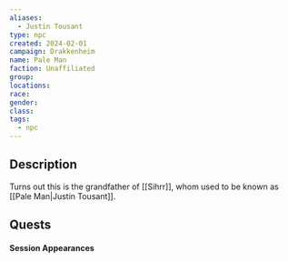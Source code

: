 ```yaml
---
aliases:
  - Justin Tousant
type: npc
created: 2024-02-01
campaign: Drakkenheim
name: Pale Man
faction: Unaffiliated
group: 
locations: 
race: 
gender: 
class: 
tags:
  - npc
---
```


## Description

Turns out this is the grandfather of [[Sihrr]], whom used to be known as [[Pale Man|Justin Tousant]].

## Quests
<!-- QueryToSerialize: TASK FROM "DND - Drakkenheim/Quests" WHERE !completed AND contains(outlinks, [[Pale Man]]) -->

#### Session Appearances
<!-- QueryToSerialize: LIST FROM [[Pale Man]] WHERE file.folder = "DND - Drakkenheim/Sessions" -->



